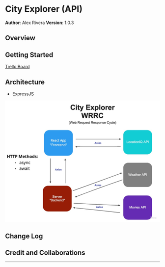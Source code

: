 # City Explorer (API)

**Author**: Alex Rivera
**Version**: 1.0.3
<!-- (increment the patch/fix version number if you make more commits past your first submission) -->

## Overview
<!-- Provide a high level overview of what this application is and why you are building it, beyond the fact that it's an assignment for this class. (i.e. What's your problem domain?) -->

## Getting Started
<!-- What are the steps that a user must take in order to build this app on their own machine and get it running? -->

[Trello Board](https://trello.com/invite/b/jZlZQMRq/2976b716ca5978dca4d6fca5cd99f3f2/alexs-city-explorer)

## Architecture
<!-- Provide a detailed description of the application design. What technologies (languages, libraries, etc) you're using, and any other relevant design information. -->

* ExpressJS

![Web Request Response Cycle](img/city_explorer_wrrc.jpg)

## Change Log
<!-- Use this area to document the iterative changes made to your application as each feature is successfully implemented. Use time stamps. Here's an example:

01-01-2001 4:59pm - Application now has a fully-functional express server, with a GET route for the location resource. -->

## Credit and Collaborations
<!-- Give credit (and a link) to other people or resources that helped you build this application. -->

---

